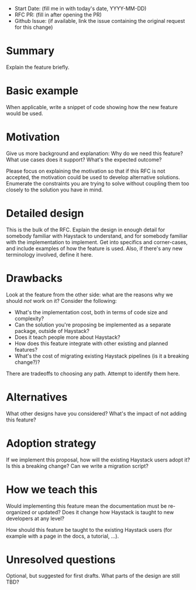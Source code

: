 - Start Date: (fill me in with today's date, YYYY-MM-DD)
- RFC PR: (fill in after opening the PR)
- Github Issue: (if available, link the issue containing the original request for this change)

# Summary

Explain the feature briefly.

# Basic example

When applicable, write a snippet of code showing how the new feature would
be used.

# Motivation

Give us more background and explanation: Why do we need this feature? What use cases does it support? What's the expected
outcome?

Please focus on explaining the motivation so that if this RFC is not accepted,
the motivation could be used to develop alternative solutions. 
Enumerate the constraints you are trying to solve without coupling them too
closely to the solution you have in mind.

# Detailed design

This is the bulk of the RFC. Explain the design in enough detail for somebody
familiar with Haystack to understand, and for somebody familiar with the
implementation to implement. Get into specifics and corner-cases,
and include examples of how the feature is used. Also, if there's any new terminology involved,
define it here.

# Drawbacks

Look at the feature from the other side: what are the reasons why we should _not_ work on it? Consider the following:

- What's the implementation cost, both in terms of code size and complexity?
- Can the solution you're proposing be implemented as a separate package, outside of Haystack?
- Does it teach people more about Haystack?
- How does this feature integrate with other existing and planned features?
- What's the cost of migrating existing Haystack pipelines (is it a breaking change?)?

There are tradeoffs to choosing any path. Attempt to identify them here.

# Alternatives

What other designs have you considered? What's the impact of not adding this feature?

# Adoption strategy

If we implement this proposal, how will the existing Haystack users adopt it? Is
this a breaking change? Can we write a migration script?

# How we teach this

Would implementing this feature mean the documentation must be re-organized
or updated? Does it change how Haystack is taught to new developers at any level?

How should this feature be taught to the existing Haystack users (for example with a page in the docs,
a tutorial, ...).

# Unresolved questions

Optional, but suggested for first drafts. What parts of the design are still
TBD?